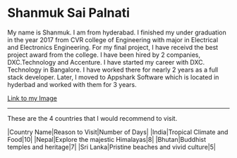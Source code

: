 # Shanmuk Sai Palnati

My name is Shanmuk. I am from hyderabad. I finished my under graduation in the year 2017 from CVR college of Engineering with major in Electrical and Electronics Engineering. 
For my final project, I have receivd the best project award from the college. I have been hired by 2 companies, DXC.Technology and Accenture. I have started my career with DXC. Technology in Bangalore. 
I have worked there for nearly 2 years as a full stack developer. Later, I moved to Appshark Software which is located in hyderbad and worked with them for 3 years.

[Link to my Image](https://github.com/Shanmuk-palnati/assignment2-palnati/blob/3c8dba59df2c7561953d0529c71f6ea1d43fc14d/shanmuk%20image.jpg)

---

These are the 4 countries that I would recommend to visit.

|Country Name|Reason to Visit|Number of Days|
|India|Tropical Climate and Food|10|
|Nepal|Explore the majestic Himalayas|8|
|Bhutan|Buddhist temples and heritage|7|
|Sri Lanka|Pristine beaches and vivid culture|5|

